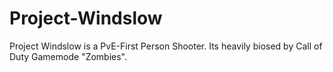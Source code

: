 # Project-Windslow
Project Windslow is a PvE-First Person Shooter. Its heavily biosed by Call of Duty Gamemode "Zombies".
